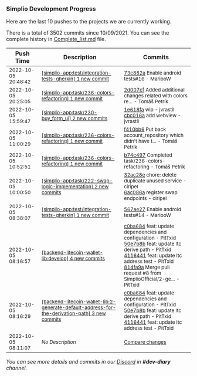 
### Simplio Development Progress

Here are the last 10 pushes to the projects we are currently working.

There is a total of 3502 commits since 10/09/2021. You can see the complete history in
 [Complete_list.md](Complete_list.md) file.

| Push Time | Description | Commits |
| --- | --- | --- |
| <sub>2022-10-05 20:48:42</sub> | <sub>[[simplio-app:test/integration\-tests\-gherkin] 1 new commit](https://github.com/SimplioOfficial/simplio-app/commit/73c882a9d5a5bd74c40813d6bdbb38461401726f)</sub> | <sub>[73c882a](https://github.com/SimplioOfficial/simplio-app/commit/73c882a9d5a5bd74c40813d6bdbb38461401726f) Enable android tests#16 - MariooW</sub> |
| <sub>2022-10-05 20:25:05</sub> | <sub>[[simplio-app:task/236\-colors\-refactoring] 1 new commit](https://github.com/SimplioOfficial/simplio-app/commit/2d007cf5ae5c97cec79d6c924d85a315ccdbbcd6)</sub> | <sub>[2d007cf](https://github.com/SimplioOfficial/simplio-app/commit/2d007cf5ae5c97cec79d6c924d85a315ccdbbcd6) Added additional changes related with colors re... - Tomáš Petrík</sub> |
| <sub>2022-10-05 15:59:47</sub> | <sub>[[simplio-app:task/230\-buy\_form\_ui] 2 new commits](https://github.com/SimplioOfficial/simplio-app/compare/5deb5a06a92c...cbc016ab7c8b)</sub> | <sub>[1e618fa](https://github.com/SimplioOfficial/simplio-app/commit/1e618fad889d8079379ee45fe0f30082b8962af9) wip - jvrastil<br>[cbc016a](https://github.com/SimplioOfficial/simplio-app/commit/cbc016ab7c8b58e10c75b03102da5ad7936a69fc) add webview - jvrastil</sub> |
| <sub>2022-10-05 11:00:29</sub> | <sub>[[simplio-app:task/236\-colors\-refactoring] 1 new commit](https://github.com/SimplioOfficial/simplio-app/commit/f410bb6fa89b5308e0de48ac867ec6f2833eecf3)</sub> | <sub>[f410bb6](https://github.com/SimplioOfficial/simplio-app/commit/f410bb6fa89b5308e0de48ac867ec6f2833eecf3) Put back account_repository which didn't have t... - Tomáš Petrík</sub> |
| <sub>2022-10-05 10:52:51</sub> | <sub>[[simplio-app:task/236\-colors\-refactoring] 1 new commit](https://github.com/SimplioOfficial/simplio-app/commit/b74c497c8195b3ef4ef1fedc802e6691c874191c)</sub> | <sub>[b74c497](https://github.com/SimplioOfficial/simplio-app/commit/b74c497c8195b3ef4ef1fedc802e6691c874191c) Completed task/236-colors-refactoring - Tomáš Petrík</sub> |
| <sub>2022-10-05 10:00:50</sub> | <sub>[[simplio-app:task/222\-swap\-logic\-implementation] 2 new commits](https://github.com/SimplioOfficial/simplio-app/compare/0275614f5f3d...6ac086a56f02)</sub> | <sub>[32ac28e](https://github.com/SimplioOfficial/simplio-app/commit/32ac28e2eb6ea0113da5613beb3887c2a953afe4) chore: delete duplicate unused service - ciripel<br>[6ac086a](https://github.com/SimplioOfficial/simplio-app/commit/6ac086a56f02b88e06aa69eb3269a18d2339493a) register swap endpoints - ciripel</sub> |
| <sub>2022-10-05 08:38:07</sub> | <sub>[[simplio-app:test/integration\-tests\-gherkin] 1 new commit](https://github.com/SimplioOfficial/simplio-app/commit/567ae270a759207d6e8cab4a4f1f60ad2e936073)</sub> | <sub>[567ae27](https://github.com/SimplioOfficial/simplio-app/commit/567ae270a759207d6e8cab4a4f1f60ad2e936073) Enable android tests#14 - MariooW</sub> |
| <sub>2022-10-05 08:16:57</sub> | <sub>[[backend-litecoin-wallet-lib:develop] 4 new commits](https://github.com/SimplioOfficial/backend-litecoin-wallet-lib/compare/e9e2e106d590...814fa9a9eb1e)</sub> | <sub>[c0ba684](https://github.com/SimplioOfficial/backend-litecoin-wallet-lib/commit/c0ba684ee7c2f11823231872c63317aa51fc1c6f) feat: update dependencies and configuration - PitTxid<br>[50e7b8b](https://github.com/SimplioOfficial/backend-litecoin-wallet-lib/commit/50e7b8b7fe0347df655bb5036a49ab9713f193d1) feat: update ltc derive path - PitTxid<br>[4116441](https://github.com/SimplioOfficial/backend-litecoin-wallet-lib/commit/411644198b59b16eb9e38d81ecdb1be0583267db) feat: update ltc address test - PitTxid<br>[814fa9a](https://github.com/SimplioOfficial/backend-litecoin-wallet-lib/commit/814fa9a9eb1ea4ee9578419862a7252ab31874fc) Merge pull request #8 from SimplioOfficial/2-ge... - PitTxid</sub> |
| <sub>2022-10-05 08:16:29</sub> | <sub>[[backend-litecoin-wallet-lib:2\-generate\-default\-address\-for\-the\-derivation\-path] 3 new commits](https://github.com/SimplioOfficial/backend-litecoin-wallet-lib/compare/e9e2e106d590...411644198b59)</sub> | <sub>[c0ba684](https://github.com/SimplioOfficial/backend-litecoin-wallet-lib/commit/c0ba684ee7c2f11823231872c63317aa51fc1c6f) feat: update dependencies and configuration - PitTxid<br>[50e7b8b](https://github.com/SimplioOfficial/backend-litecoin-wallet-lib/commit/50e7b8b7fe0347df655bb5036a49ab9713f193d1) feat: update ltc derive path - PitTxid<br>[4116441](https://github.com/SimplioOfficial/backend-litecoin-wallet-lib/commit/411644198b59b16eb9e38d81ecdb1be0583267db) feat: update ltc address test - PitTxid</sub> |
| <sub>2022-10-05 08:11:07</sub> | <sub>_No Description_</sub> | <sub>[Compare changes](https://github.com/SimplioOfficial/simplio-app/compare/9228bdc86f65...5deb5a06a92c)</sub> |

_You can see more details and commits in our [Discord](https://discord.gg/aKhjuwZmdP) in **#dev-diary** channel._
